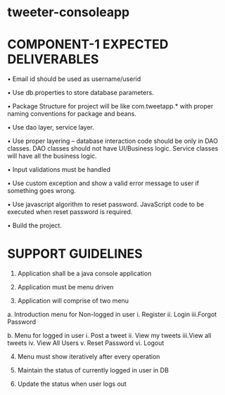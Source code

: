 # tweeter-consoleapp

# COMPONENT-1 EXPECTED DELIVERABLES

•	Email id should be used as username/userid

•	Use db.properties to store database       parameters.

•	Package Structure for project will be like com.tweetapp.* with proper naming conventions for package and beans.

•	Use dao layer, service layer.

•	Use proper layering – database interaction code should be only in DAO classes. DAO classes should not have UI/Business logic. Service classes will have all the business logic.

•	Input validations must be handled

•	Use custom exception and show a valid error message to user if something goes wrong.

•	Use javascript algorithm to reset password. JavaScript code to be executed when reset password is required.

•	Build the project.

# SUPPORT GUIDELINES
1.	Application shall be a java console application

2.	Application must be menu driven

3.	Application will comprise of two menu

a.	Introduction menu for Non-logged in user
i.	Register
ii.	Login
iii.Forgot Password

b.	Menu for logged in user
i.	Post a tweet
ii.	View my tweets
iii.View all tweets
iv.	View All Users
v.	Reset Password
vi.	Logout 

4.	Menu must show iteratively after every operation

5.	Maintain the status of currently logged in user in DB

6.	Update the status when user logs out

